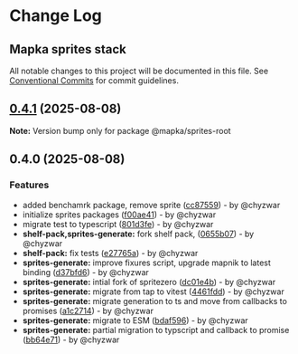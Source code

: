 # Change Log
## Mapka sprites stack

All notable changes to this project will be documented in this file.
See [Conventional Commits](https://conventionalcommits.org) for commit guidelines.

## [0.4.1](https://github.com/mapka-dev/sprites/compare/v0.4.0...v0.4.1) (2025-08-08)

**Note:** Version bump only for package @mapka/sprites-root

## 0.4.0 (2025-08-08)

### Features

* added benchamrk package, remove sprite ([cc87559](https://github.com/mapka-dev/sprites/commit/cc8755959c995c7351a3115adfb7a0dd7850633a)) - by @chyzwar
* initialize sprites packages ([f00ae41](https://github.com/mapka-dev/sprites/commit/f00ae41f124892531cab21e76490b546a5790d1a)) - by @chyzwar
* migrate test to typescript ([801d3fe](https://github.com/mapka-dev/sprites/commit/801d3fe559b1225d47d5d2d2a2118eca05e55882)) - by @chyzwar
* **shelf-pack,sprites-generate:** fork shelf pack, ([0655b07](https://github.com/mapka-dev/sprites/commit/0655b0736b9fce50e7effe2ee54e2e4bbfc2b92d)) - by @chyzwar
* **shelf-pack:** fix tests ([e27765a](https://github.com/mapka-dev/sprites/commit/e27765ac601824aa0396e0510193e30e321ade03)) - by @chyzwar
* **sprites-generate:** improve fixures script, upgrade mapnik to latest binding ([d37bfd6](https://github.com/mapka-dev/sprites/commit/d37bfd60c391da7f0638f51b568385f57ef38c60)) - by @chyzwar
* **sprites-generate:** intial fork of spritezero ([dc01e4b](https://github.com/mapka-dev/sprites/commit/dc01e4bc9115754c5425829db32643dc7bd4fa6a)) - by @chyzwar
* **sprites-generate:** migrate from tap to vitest ([4461fdd](https://github.com/mapka-dev/sprites/commit/4461fdd77f5d22c424b37982f10067f79b1a2b75)) - by @chyzwar
* **sprites-generate:** migrate generation to ts and move from callbacks to promises ([a1c2714](https://github.com/mapka-dev/sprites/commit/a1c2714264c06bdb468335fc4d2f8b4b78698143)) - by @chyzwar
* **sprites-generate:** migrate to ESM ([bdaf596](https://github.com/mapka-dev/sprites/commit/bdaf5961b955aba425a74238cc263fdfc99bc39d)) - by @chyzwar
* **sprites-generate:** partial migration to typscript and callback to promise ([bb64e71](https://github.com/mapka-dev/sprites/commit/bb64e7177b83120c09dff6edc4955b3cd603a9d2)) - by @chyzwar
